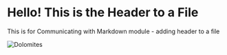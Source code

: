# Hello! This is the Header to a File

This is for Communicating with Markdown module - adding header to a file

![Dolomites](https://github.com/soyoonmoon/skills-communicate-using-markdown/assets/100046578/22be4a8a-8ae2-4a1b-808f-01a7db012ac3)
